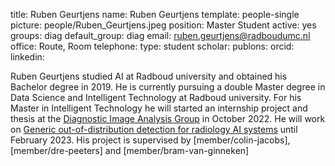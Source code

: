 title: Ruben Geurtjens
name: Ruben Geurtjens
template: people-single
picture: people/Ruben_Geurtjens.jpeg
position: Master Student
active: yes
groups: diag
default_group: diag
email: ruben.geurtjens@radboudumc.nl
office: Route, Room 
telephone:
type: student
scholar: 
publons: 
orcid: 
linkedin:

Ruben Geurtjens studied AI at Radboud university and obtained his Bachelor degree in 2019. He is currently pursuing a double Master degree in Data Science and Intelligent Technology at Radboud university. For his Master in Intelligent Technology he will started an internship project and thesis at the [Diagnostic Image Analysis Group](http://diagnijmegen.nl) in October 2022. He will work on [Generic out-of-distribution detection for radiology AI systems](https://www.ai-for-health.nl/projects/ood/) until February 2023. His project is supervised by [member/colin-jacobs], [member/dre-peeters] and [member/bram-van-ginneken]
